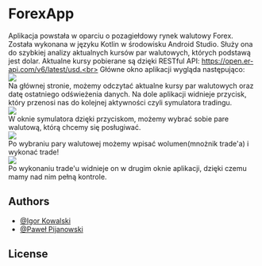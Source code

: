 # ForexApp
Aplikacja powstała w oparciu o pozagiełdowy rynek walutowy Forex. Została wykonana w języku Kotlin w środowisku Android Studio. Służy ona do szybkiej analizy aktualnych kursów par walutowych, których podstawą jest dolar. Aktualne kursy pobierane są dzięki RESTful API: https://open.er-api.com/v6/latest/usd.<br>
Główne okno aplikacji wygląda następująco:<br>
<image src="opisowefoty/maing.jpg"><br>
Na głównej stronie, możemy odczytać aktualne kursy par walutowych oraz datę ostatniego odświeżenia danych. Na dole aplikacji widnieje przycisk, który przenosi nas do kolejnej aktywności czyli symulatora tradingu.<br>
<image src="opisowefoty/tradeg.jpg"><br>
W oknie symulatora dzięki przyciskom, możemy wybrać sobie pare walutową, którą chcemy się posługiwać.<br>
<image src="opisowefoty/trade2g.jpg"><br>
Po wybraniu pary walutowej możemy wpisać wolumen(mnożnik trade'a) i wykonać trade!<br>
<image src="opisowefoty/trade3.jpg"><br>
Po wykonaniu trade'u widnieje on w drugim oknie aplikacji, dzięki czemu mamy nad nim pełną kontrole.


## Authors

- [@Igor Kowalski](https://github.com/Szwajcar0)
- [@Paweł Pijanowski]()
## License
